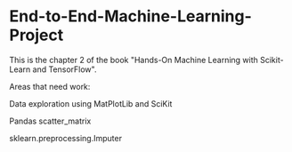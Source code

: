# End-to-End-Machine-Learning-Project

This is the chapter 2 of the book "Hands-On Machine Learning with Scikit-Learn and TensorFlow". 

Areas that need work:

Data exploration using MatPlotLib and SciKit

Pandas scatter_matrix

sklearn.preprocessing.Imputer
